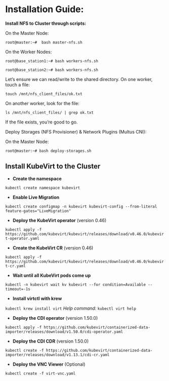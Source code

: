 # Installation Guide:

**Install NFS to Cluster through scripts:**

On the Master Node:

`root@master:~#  bash master-nfs.sh`

On the Worker Nodes:

```
root@base_station1:~# bash workers-nfs.sh

root@base_station2:~# bash workers-nfs.sh
```
Let’s ensure we can read/write to the shared directory. On one worker, touch a file:

`touch /mnt/nfs_client_files/ok.txt`

On another worker, look for the file:

`ls /mnt/nfs_client_files/ | grep ok.txt`

If the file exists, you’re good to go.

Deploy Storages (NFS Provisioner) & Network Plugins (Multus CNI):

On the Master Node:

`root@master:~# bash deploy-storages.sh`

## Install KubeVirt to the Cluster

- **Create the namespace**

`kubectl create namespace kubevirt`

- **Enable Live Migration**

`kubectl create configmap -n kubevirt kubevirt-config --from-literal feature-gates="LiveMigration"`

- **Deploy the KubeVirt operator** (version 0.46)

`kubectl apply -f https://github.com/kubevirt/kubevirt/releases/download/v0.46.0/kubevirt-operator.yaml`

- **Create the KubeVirt CR** (version 0.46)

`kubectl apply -f https://github.com/kubevirt/kubevirt/releases/download/v0.46.0/kubevirt-cr.yaml`

- **Wait until all KubeVirt pods come up**

`kubectl -n kubevirt wait kv kubevirt --for condition=Available --timeout=-1s`

- **Install virtctl with krew**

`kubectl krew install virt`
_Help command:_ `kubectl virt help`

- **Deploy the CDI operator** (version 1.50.0)

`kubectl apply -f https://github.com/kubevirt/containerized-data-importer/releases/download/v1.50.0/cdi-operator.yaml`

- **Deploy the CDI CDR** (version 1.50.0)

`kubectl create -f https://github.com/kubevirt/containerized-data-importer/releases/download/v1.13.1/cdi-cr.yaml`

- **Deploy the VNC Viewer** (Optional)

`kubectl create -f virt-vnc.yaml`
